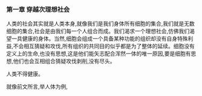 ###  第一章  穿越次理想社会

人类的社会其实就是人类本身,就像我们是我们身体所有细胞的集合,我们就是无数细胞的集合,社会是由我们每一个人组合而成。我们渴求一个理想社会,仿佛我们渴望一具健康的身体。当然,细胞会组成一个具备某种功能的组织却没有自身特殊利益,不会相互猜疑和攻伐,所有组织的共同目的似乎都是为了整体的延续。细胞没有定义上的生命,也没有思想,这是他们能矢志配合浑然一体的唯一原因,要是细胞有思想,他们也会互相组合猜疑攻伐剥削,没有尽头。

人类不得健康。

就像前文所言,举人体为例,